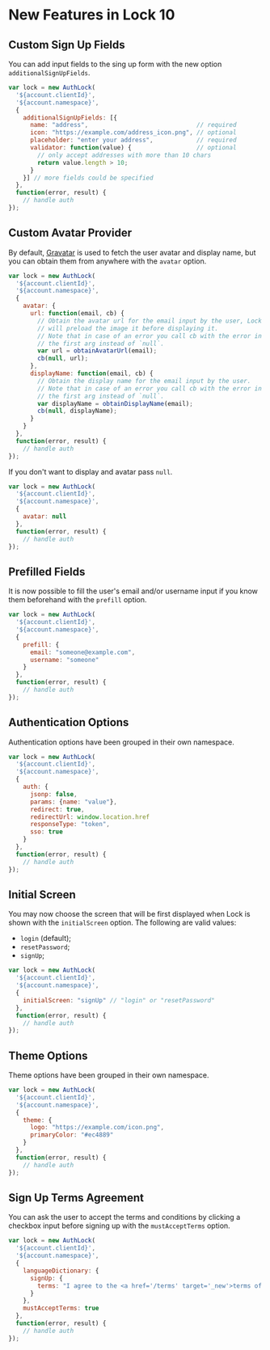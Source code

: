 # New Features in Lock 10

## Custom Sign Up Fields

You can add input fields to the sing up form with the new option `additionalSignUpFields`.

```js
var lock = new AuthLock(
  '${account.clientId}',
  '${account.namespace}',
  {
    additionalSignUpFields: [{
      name: "address",                              // required
      icon: "https://example.com/address_icon.png", // optional
      placeholder: "enter your address",            // required
      validator: function(value) {                  // optional
        // only accept addresses with more than 10 chars
        return value.length > 10;
      }
    }] // more fields could be specified
  },
  function(error, result) {
    // handle auth
});
```

## Custom Avatar Provider

By default, [Gravatar](http://gravatar.com/) is used to fetch the user avatar and display name, but you can obtain them from anywhere with the `avatar` option.

```js
var lock = new AuthLock(
  '${account.clientId}',
  '${account.namespace}',
  {
    avatar: {
      url: function(email, cb) {
        // Obtain the avatar url for the email input by the user, Lock
        // will preload the image it before displaying it.
        // Note that in case of an error you call cb with the error in
        // the first arg instead of `null`.
        var url = obtainAvatarUrl(email);
        cb(null, url);
      },
      displayName: function(email, cb) {
        // Obtain the display name for the email input by the user.
        // Note that in case of an error you call cb with the error in
        // the first arg instead of `null`.
        var displayName = obtainDisplayName(email);
        cb(null, displayName);
      }
    }
  },
  function(error, result) {
    // handle auth
});
```

If you don't want to display and avatar pass `null`.

```js
var lock = new AuthLock(
  '${account.clientId}',
  '${account.namespace}',
  {
    avatar: null
  },
  function(error, result) {
    // handle auth
});
```

## Prefilled Fields

It is now possible to fill the user's email and/or username input if you know them beforehand with the `prefill` option.

```js
var lock = new AuthLock(
  '${account.clientId}',
  '${account.namespace}',
  {
    prefill: {
      email: "someone@example.com",
      username: "someone"
    }
  },
  function(error, result) {
    // handle auth
});
```

## Authentication Options

Authentication options have been grouped in their own namespace.

```js
var lock = new AuthLock(
  '${account.clientId}',
  '${account.namespace}',
  {
    auth: {
      jsonp: false,
      params: {name: "value"},
      redirect: true,
      redirectUrl: window.location.href
      responseType: "token",
      sso: true
    }
  },
  function(error, result) {
    // handle auth
});
```

## Initial Screen

You may now choose the screen that will be first displayed when Lock is shown with the `initialScreen` option. The following are valid values:
* `login` (default);
* `resetPassword`;
* `signUp`;

```js
var lock = new AuthLock(
  '${account.clientId}',
  '${account.namespace}',
  {
    initialScreen: "signUp" // "login" or "resetPassword"
  },
  function(error, result) {
    // handle auth
});
```

## Theme Options

Theme options have been grouped in their own namespace.

```js
var lock = new AuthLock(
  '${account.clientId}',
  '${account.namespace}',
  {
    theme: {
      logo: "https://example.com/icon.png",
      primaryColor: "#ec4889"
    }
  },
  function(error, result) {
    // handle auth
});
```

## Sign Up Terms Agreement

You can ask the user to accept the terms and conditions by clicking a checkbox input before signing up with the `mustAcceptTerms` option.

```js
var lock = new AuthLock(
  '${account.clientId}',
  '${account.namespace}',
  {
    languageDictionary: {
      signUp: {
        terms: "I agree to the <a href='/terms' target='_new'>terms of service</a> and <a href='/privacy' target='_new'>privacy policy</a>."
      }
    },
    mustAcceptTerms: true
  },
  function(error, result) {
    // handle auth
});
```
